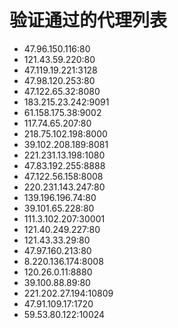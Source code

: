 # 验证通过的代理列表

 - 47.96.150.116:80
 - 121.43.59.220:80
 - 47.119.19.221:3128
 - 47.98.120.253:80
 - 47.122.65.32:8080
 - 183.215.23.242:9091
 - 61.158.175.38:9002
 - 117.74.65.207:80
 - 218.75.102.198:8000
 - 39.102.208.189:8081
 - 221.231.13.198:1080
 - 47.83.192.255:8888
 - 47.122.56.158:8008
 - 220.231.143.247:80
 - 139.196.196.74:80
 - 39.101.65.228:80
 - 111.3.102.207:30001
 - 121.40.249.227:80
 - 121.43.33.29:80
 - 47.97.160.213:80
 - 8.220.136.174:8008
 - 120.26.0.11:8880
 - 39.100.88.89:80
 - 221.202.27.194:10809
 - 47.91.109.17:1720
 - 59.53.80.122:10024
